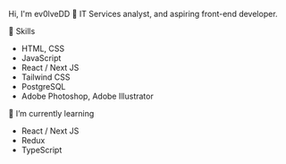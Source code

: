 Hi, I'm ev0lveDD 👋
IT Services analyst, and aspiring front-end developer.

👀 Skills
- HTML, CSS
- JavaScript
- React / Next JS
- Tailwind CSS
- PostgreSQL
- Adobe Photoshop, Adobe Illustrator

🌱 I’m currently learning
- React / Next JS
- Redux
- TypeScript
